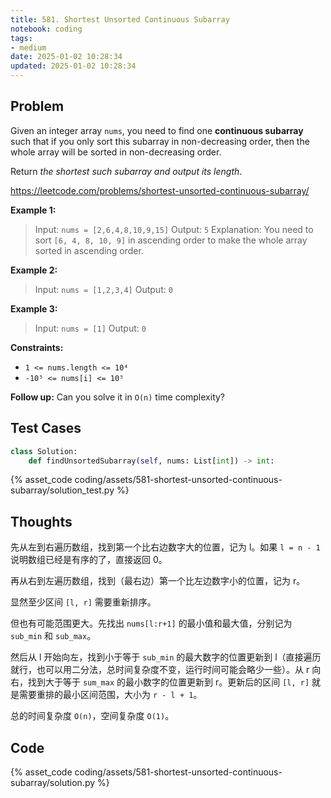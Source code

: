 ```yaml
---
title: 581. Shortest Unsorted Continuous Subarray
notebook: coding
tags:
- medium
date: 2025-01-02 10:28:34
updated: 2025-01-02 10:28:34
---
```

## Problem

Given an integer array `nums`, you need to find one **continuous subarray** such that if you only sort this subarray in non-decreasing order, then the whole array will be sorted in non-decreasing order.

Return _the shortest such subarray and output its length_.

<https://leetcode.com/problems/shortest-unsorted-continuous-subarray/>

**Example 1:**

> Input: `nums = [2,6,4,8,10,9,15]`
> Output: `5`
> Explanation: You need to sort `[6, 4, 8, 10, 9]` in ascending order to make the whole array sorted in ascending order.

**Example 2:**

> Input: `nums = [1,2,3,4]`
> Output: `0`

**Example 3:**

> Input: `nums = [1]`
> Output: `0`

**Constraints:**

- `1 <= nums.length <= 10⁴`
- `-10⁵ <= nums[i] <= 10⁵`

**Follow up:** Can you solve it in `O(n)` time complexity?

## Test Cases

``` python
class Solution:
    def findUnsortedSubarray(self, nums: List[int]) -> int:
```

{% asset_code coding/assets/581-shortest-unsorted-continuous-subarray/solution_test.py %}

## Thoughts

先从左到右遍历数组，找到第一个比右边数字大的位置，记为 l。如果 `l = n - 1` 说明数组已经是有序的了，直接返回 0。

再从右到左遍历数组，找到（最右边）第一个比左边数字小的位置，记为 r。

显然至少区间 `[l, r]` 需要重新排序。

但也有可能范围更大。先找出 `nums[l:r+1]` 的最小值和最大值，分别记为 `sub_min` 和 `sub_max`。

然后从 l 开始向左，找到小于等于 `sub_min` 的最大数字的位置更新到 l（直接遍历就行，也可以用二分法，总时间复杂度不变，运行时间可能会略少一些）。从 r 向右，找到大于等于 `sum_max` 的最小数字的位置更新到 r。更新后的区间 `[l, r]` 就是需要重排的最小区间范围，大小为 `r - l + 1`。

总的时间复杂度 `O(n)`，空间复杂度 `O(1)`。

## Code

{% asset_code coding/assets/581-shortest-unsorted-continuous-subarray/solution.py %}
